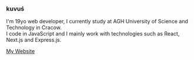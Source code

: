 ### kuvuś

I'm 19yo web developer, I currently study at AGH University of Science and Technology in Cracow.  
I code in JavaScript and I mainly work with technologies such as React, Next.js and Express.js.  

[My Website](https://kuvus.pl/)  
